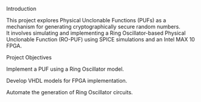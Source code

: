 Introduction

This project explores Physical Unclonable Functions (PUFs) as a mechanism for generating cryptographically secure random numbers.\
It involves simulating and implementing a Ring Oscillator-based Physical Unclonable Function (RO-PUF) using SPICE simulations and an Intel MAX 10 FPGA.

Project Objectives

Implement a PUF using a Ring Oscillator model.

Develop VHDL models for FPGA implementation.

Automate the generation of Ring Oscillator circuits.

